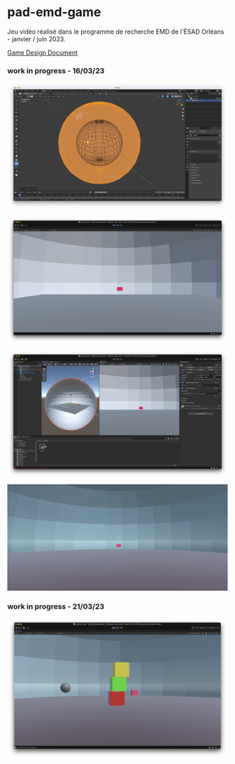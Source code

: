 # pad-emd-game
Jeu vidéo réalisé dans le programme de recherche EMD de l'ÉSAD Orléans - janvier / juin 2023.

[Game Design Document](https://docs.google.com/document/d/1t_v4hHnD7XmxfCpN2FbWaEube1twnvBMK7OD0xdQHNY/edit?usp=sharing)

### work in progress - 16/03/23

![work in progress - 16/03/23](16-03-02.png)


![](16-03-01.png)

![](16-03-03.jpg)

![](wip/ingame-16-03.gif)

### work in progress - 21/03/23
![](wip/21-03-23.png)
